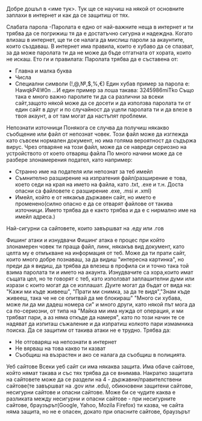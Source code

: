 Добре дошъл в <име тук>. Тук ще се научиш на някой от основните заплахи в интернет и как да се защитиш от тях.





Слабата парола
-Паролата е едно от най-важните неща в интернет и ти трябва да се погрижиш тя да е достатъчно сигурна и надеждна.
Когато влизаш в интернет, ще ти се налага да мислиш пароли за акаунтите, които създаваш. В интернет има правила, които е хубаво да се спазват, за да може паролата ти да не може да бъде отгатната от хората, които не искаш. Ето ги и правилата:
Паролата трябва да е съставена от:
- Главна и малка буква
- Числа
- Специални символи (!,@,№,$,%,€)
Един хубав пример за парола е: HawqkP4!#0n
...И един пример за лоша такава: 3245986miTko
Също така е много важно паролите ти да са различни за всеки сайт,защото някой може да се досети и да използва паролата ти от един сайт в друг и по случайност да уцели паролата ти и да влезе в твоя акаунт, а от там могат да настъпят проблеми.








Непознати източници
Понякога се случва да получиш някакво съобщение или файл от непознат човек. Този файл може да изглежда като съвсем нормален документ, но има голяма вероятност да съдържа вирус. Чрез отваряне на този файл, може да се навреди сериозно на устройството от което отваряш файла
По много начини може да се разбере злонамерения подател, като например:
- Странно име на подателя или непознат за теб имейл
- Съмнително разширение на изпратения файл(разширение е това, което седи на края на името на файла, като .txt, .exe и т.н. Доста опасни са файловете с разширение .exe, .msi и .xml)
- Имейл, който е от някакъв държавен сайт, но името е променено(силно опасно е да се отварят файлове от такива източници. Името трябва да е както трябва и да е с нирмално име на имейл адреса.)


Най-сигурни са сайтовете, които завършват на .еду или .гов



Фишинг атаки и изнудвачи
Фишинг атака е процес при който злонамерен човек ти праща файл, линк, някакъв вид документ, като целта му е отмъкване на информация от теб. Може да ти прати сайт, които много добре познаваш, за да видиш "интересна картинка", но преди да я видиш, да трябва да влезеш в профила си и точно така той взима паролата ти и името на акаунта. Изнудвачите са хора,които имат същата цел, но те говорят с теб, като използват заплашителни думи или изрази с които могат да се изплашат. Дуите могат да бъдат от вида на: "Кажи ми къде живееш", "Прати ми снимка, за да те видя","Знам къде живееш, така че не се опитвай да ме блокираш" "Много си хубава, може ли да ми дадеш номера си" и много други, като някой път мога да са по-сериозни, от типа на "Майка ми има нужда от операция, и ми трябват пари, а аз няма откъде да намеря", като по този начин те се надяват да изпиташ съжаление и да изпратиш колкото пари измамника поиска. Да се защитим от такива атаки не е трудно. 
Трябва да:
- Не отговаряш на непознати в интернет
- Не вярваш на това какво ти казват
- Съобщиш на възрастен и ако се налага да съобщиш в полицията.






Уеб сайтове
Всеки уеб сайт си има някаква защита. Има обаче сайтове, който нямат такава и със тях трябва да се внимава. Накратко защитата на сайтовете може да се раздели на 4 - държавни/правителствени сайтове(те завършват на .gov или .edu), обикновени защитени сайтове, несигурни сайтове и опасни сайтове. Може би се чудите каква е разликата между несигурни и опасни сайтове - при несигурните сайтове, браузърът(Google, Yahoo, Mozila Firefox) ти казва, че сайта няма защита, но не е опасен, докато при опасните сайтове, браузърът 


















